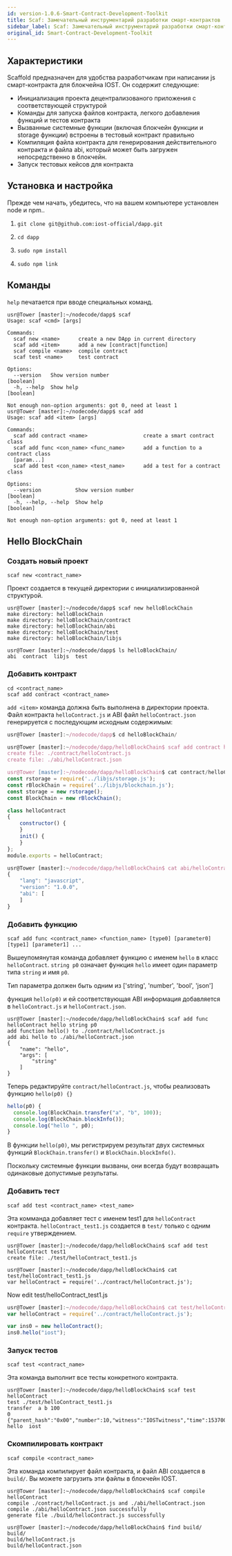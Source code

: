 ```yaml
---
id: version-1.0.6-Smart-Contract-Development-Toolkit
title: Scaf: Замечательный инструментарий разработки смарт-контрактов
sidebar_label: Scaf: Замечательный инструментарий разработки смарт-контрактов
original_id: Smart-Contract-Development-Toolkit
---
```


## Характеристики

Scaffold предназначен для удобства разработчикам при написании js смарт-контракта для блокчейна IOST. Он содержит следующие:

- Инициализация проекта децентрализованого приложения с соответствующей структурой
- Команды для запуска файлов контракта, легкого добавления функций и тестов контракта
- Вызванные системные функции (включая блокчейн функции и storage функции) встроены в тестовый контракт правильно
- Компиляция файла контракта для генерирования действительного контракта и файла abi, который может быть загружен непосредственно в блокчейн.
- Запуск тестовых кейсов для контракта

## Установка и настройка

Прежде чем начать, убедитесь, что на вашем компьютере установлен node и npm..

1. `git clone git@github.com:iost-official/dapp.git`

2. `cd dapp`

3. `sudo npm install`

4. `sudo npm link`

## Команды

`help` печатается при вводе специальных команд.

```console
usr@Tower [master]:~/nodecode/dapp$ scaf
Usage: scaf <cmd> [args]

Commands:
  scaf new <name>      create a new DApp in current directory
  scaf add <item>      add a new [contract|function]
  scaf compile <name>  compile contract
  scaf test <name>     test contract

Options:
  --version   Show version number                                      [boolean]
  -h, --help  Show help                                                [boolean]

Not enough non-option arguments: got 0, need at least 1
usr@Tower [master]:~/nodecode/dapp$ scaf add
Usage: scaf add <item> [args]

Commands:
  scaf add contract <name>                  create a smart contract class
  scaf add func <con_name> <func_name>      add a function to a contract class
  [param...]
  scaf add test <con_name> <test_name>      add a test for a contract class

Options:
  --version           Show version number                              [boolean]
  -h, --help, --help  Show help                                        [boolean]

Not enough non-option arguments: got 0, need at least 1
```

## Hello BlockChain
### Создать новый проект

```
scaf new <contract_name>
```

Проект создается в текущей директории с инициализированной структурой.

```console
usr@Tower [master]:~/nodecode/dapp$ scaf new helloBlockChain
make directory: helloBlockChain
make directory: helloBlockChain/contract
make directory: helloBlockChain/abi
make directory: helloBlockChain/test
make directory: helloBlockChain/libjs

usr@Tower [master]:~/nodecode/dapp$ ls helloBlockChain/
abi  contract  libjs  test
```

### Добавить контракт

```
cd <contract_name>
scaf add contract <contract_name>
```

`add <item>` команда должна быть выполнена в директории проекта. Файл контракта `helloContract.js` и ABI файл `helloContract.json` генерируется с последующим исходным содержимым:

```js
usr@Tower [master]:~/nodecode/dapp$ cd helloBlockChain/

usr@Tower [master]:~/nodecode/dapp/helloBlockChain$ scaf add contract helloContract
create file: ./contract/helloContract.js
create file: ./abi/helloContract.json

usr@Tower [master]:~/nodecode/dapp/helloBlockChain$ cat contract/helloContract.js
const rstorage = require('../libjs/storage.js');
const rBlockChain = require('../libjs/blockchain.js');
const storage = new rstorage();
const BlockChain = new rBlockChain();

class helloContract
{
    constructor() {
    }
    init() {
    }
};
module.exports = helloContract;

usr@Tower [master]:~/nodecode/dapp/helloBlockChain$ cat abi/helloContract.json
{
    "lang": "javascript",
    "version": "1.0.0",
    "abi": [
    ]
}
```

### Добавить функцию

```
scaf add func <contract_name> <function_name> [type0] [parameter0] [type1] [parameter1] ...
```

Вышеупомянутая команда добавляет функцию с именем `hello` в класс `helloContract`. `string p0` означает функция `hello` имеет один параметр типа `string` и имя `p0`.

Тип параметра должен быть одним из ['string', 'number', 'bool', 'json']

функция `hello(p0)` и ей соответствующая ABI информация добавляется в `helloContract.js` и `helloContract.json`.

```console
usr@Tower [master]:~/nodecode/dapp/helloBlockChain$ scaf add func helloContract hello string p0
add function hello() to ./contract/helloContract.js
add abi hello to ./abi/helloContract.json
{
    "name": "hello",
    "args": [
        "string"
    ]
}
```

Теперь редактируйте `contract/helloContract.js`, чтобы реализовать функцию `hello(p0) {}`

```js
hello(p0) {
  console.log(BlockChain.transfer("a", "b", 100));
  console.log(BlockChain.blockInfo());
  console.log("hello ", p0);
}
```

В функции `hello(p0)`, мы регистрируем результат двух системных функций `BlockChain.transfer()` и `BlockChain.blockInfo()`.

Поскольку системные функции вызваны, они всегда будут возвращать одинаковые допустимые результаты.

### Добавить тест

```
scaf add test <contract_name> <test_name>
```

Эта комманда добавляет тест с именем test1 для `helloContract` контракта. `helloContract_test1.js` создается в `test/` только с одним `require` утверждением.

```console
usr@Tower [master]:~/nodecode/dapp/helloBlockChain$ scaf add test helloContract test1
create file: ./test/helloContract_test1.js

usr@Tower [master]:~/nodecode/dapp/helloBlockChain$ cat test/helloContract_test1.js
var helloContract = require('../contract/helloContract.js');
```
Now edit test/helloContract_test1.js
```js
usr@Tower [master]:~/nodecode/dapp/helloBlockChain$ cat test/helloContract_test1.js
var helloContract = require('../contract/helloContract.js');

var ins0 = new helloContract();
ins0.hello("iost");
```

### Запуск тестов

```
scaf test <contract_name>
```

Эта команда выполнит все тесты конкретного контракта.

```console
usr@Tower [master]:~/nodecode/dapp/helloBlockChain$ scaf test helloContract
test ./test/helloContract_test1.js
transfer  a b 100
0
{"parent_hash":"0x00","number":10,"witness":"IOSTwitness","time":1537000000}
hello  iost
```

### Скомпилировать контракт

```
scaf compile <contract_name>
```

Эта команда компилирует файл контракта, и файл ABI создается в `build/`. Вы можете загрузить эти файлы в блокчейн IOST.

```console
usr@Tower [master]:~/nodecode/dapp/helloBlockChain$ scaf compile helloContract
compile ./contract/helloContract.js and ./abi/helloContract.json
compile ./abi/helloContract.json successfully
generate file ./build/helloContract.js successfully

usr@Tower [master]:~/nodecode/dapp/helloBlockChain$ find build/
build/
build/helloContract.js
build/helloContract.json
```
